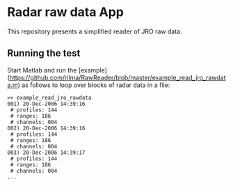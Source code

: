 # Radar raw data App

This repository presents a simplified reader of JRO raw data.

## Running the test

Start Matlab and run the [example] (https://github.com/rilma/RawReader/blob/master/example_read_jro_rawdata.m) as follows to loop over blocks of radar data in a file:

```
>> example_read_jro_rawdata
001) 20-Dec-2006 14:39:16
 # profiles: 144
 # ranges: 186
 # channels: 004
002) 20-Dec-2006 14:39:16
 # profiles: 144
 # ranges: 186
 # channels: 004
003) 20-Dec-2006 14:39:17
 # profiles: 144
 # ranges: 186
 # channels: 004
...

```
